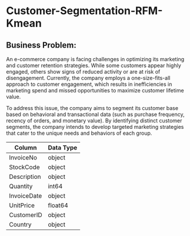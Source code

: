 # Customer-Segmentation-RFM-Kmean
## Business Problem:

An e-commerce company is facing challenges in optimizing its marketing and customer retention strategies. While some customers appear highly engaged, others show signs of reduced activity or are at risk of disengagement. Currently, the company employs a one-size-fits-all approach to customer engagement, which results in inefficiencies in marketing spend and missed opportunities to maximize customer lifetime value.

To address this issue, the company aims to segment its customer base based on behavioral and transactional data (such as purchase frequency, recency of orders, and monetary value). By identifying distinct customer segments, the company intends to develop targeted marketing strategies that cater to the unique needs and behaviors of each group.

| Column        | Data Type  |
| ------------- | ---------- |
| InvoiceNo     | object     |
| StockCode     | object     |
| Description   | object     |
| Quantity      | int64      |
| InvoiceDate   | object     |
| UnitPrice     | float64    |
| CustomerID    | object     |
| Country       | object     |
